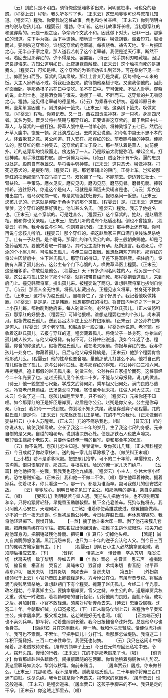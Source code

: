 <!-- { "loadSidebar": true } -->
　　〔云〕到底只是不明白。须待俺这壁厢爹爹出来。问明这桩事。可也免的疑惑。〔程婴上云〕程勃。我久听多时了也。〔正末云〕这壁厢爹爹可说与您孩儿知道。〔程婴云〕程勃。你要我说这桩故事。倒也和你关亲哩。〔正末云〕你则明明白白的说与您孩儿咱。〔程婴云〕程勃。你听者。这桩儿故事好长哩。当初那穿红的和这穿紫的。元是一殿之臣。争奈两个文武不和。因此做下对头。已非一日。那穿红的想道。先下手为强。后下手遭殃。暗地遣一刺客。唤做鉏麑。藏着短刀。越墙而过。要刺杀这穿紫的。谁想这穿紫的老宰辅。每夜烧香。祷告天地。专一片报国之心。无半点于家之意。那人道我若刺了这个老宰辅。我便是逆天行事。断然不可。若回去见那穿红的。少不得是死。罢罢罢。〔诗云〕他手携利刃暗藏埋。因见忠良却悔来。方知公道明如日。此夜鉏麑自触槐。〔正末云〕这个触槐而死的是鉏麑么。〔程婴云〕可知是哩。这个穿紫的为春间劝农出到郊外。可在桑树下见一壮士。仰面张口而卧。穿紫的问其缘故。那壮士言某乃是灵辄。因每顿吃一斗米的饭。大主人家养活不过。将我赶逐出来。欲待摘他桑椹子吃。又道我偷他的。因此仰面而卧。等那桑椹子吊在口中便吃。吊不在口中。宁可饿死。不受人耻辱。穿紫的说。此烈士也。遂将酒食赐与饿夫。饱餐了一顿。不辞而去。这穿紫的并无嗔怒之心。程勃。这见得老宰辅的德量处。〔诗云〕为乘春令劝耕初。巡徧郊原日未晡。壶浆箪食因谁下。刚济桑间一饿夫。〔正末云〕哦。这桑树下饿夫。唤做灵辄。〔程婴云〕程勃。你紧记者。又一日。西戎国贡进神獒。是一只狗。身高四尺者。其名为獒。晋灵公将神獒赐与那穿红的。正要谋害这穿紫的。即于后园中扎一草人。与穿紫的一般打扮。将草人腹中悬一付羊心肺。将神獒饿了五七日。然后剖开草人腹中。饱餐一顿。如此演成百日。去向灵公说道。如今朝中岂无不忠不孝的人。怀着欺君之意。灵公问道。其人安在。那穿红的说。前者赐与臣的神獒。便能认的。那穿红的牵上神獒去。这穿紫的正立于殿上。那神獒认着是草人。向前便扑。赶的这穿紫的绕殿而走。傍边恼了一人。乃是殿前太尉提弥明。举起金瓜。打倒神獒。用手揪住脑杓皮。则一劈劈为两半。〔诗云〕贼臣奸计有千条。逼的忠良没处逃。殿前自有英雄汉。早将毒手劈神獒。〔正末云〕这只恶犬。唤做神獒。打死这恶犬的。是提弥明。〔程婴云〕是。那老宰辅出的殿门。正待上车。岂知被那穿红的把他那驷马车四马摘了二马。双轮摘了一轮。不能前去。傍边转过壮士。一臂扶轮。一手策马。磨衣见皮。磨皮见肉。磨肉见筋。磨筋见骨。磨骨见髓。捧毂推轮。逃往野外。你道这个是何人。可就是桑间饿夫灵辄者是也。〔诗云〕紫衣逃难出宫门。驷马双轮摘一轮。却是灵辄强扶归野外。报取桑间一饭恩。〔正末云〕您孩儿记的。元来就是仰卧于桑树下的那个灵辄。〔程婴云〕是。〔正末云〕这壁厢爹爹。这个穿红的那厮好狠也。他叫甚么名氏。〔程婴云〕程勃。我忘了他姓名也。〔正末云〕这个穿紫的。可是姓甚么。〔程婴云〕这个穿紫的。姓赵。是赵盾丞相。他和你也关亲哩。〔正末云〕您孩儿听的说有个赵盾丞相。倒也不曾挂意。〔程婴云〕程勃。我今番说与你呵。你则紧紧记者。〔正末云〕那手卷上还有哩。你可再说与您孩儿听咱。〔程婴云〕那个穿红的。把这赵盾家三百口满门良贱诛尽杀绝了。止有一子赵朔。是个驸马。那穿红的诈传灵公的命。将三般朝典赐他。却是弓弦药酒短刀。要他凭着取一件自尽。其时公主腹怀有孕。赵朔遗言。我若死后。你添的个小厮儿呵。可名赵氏孤儿。与俺三百口报雠。谁想赵朔短刀刎死。那穿红的将公主囚禁府中。生下赵氏孤儿。那穿红的得知。早差下将军韩厥。把住府门。专防有人藏了孤儿出去。这公主有个门下心腹的人。唤做草泽医士程婴。〔正末云〕这壁厢爹爹。你敢就是他么。〔程婴云〕天下有多少同名同姓的人。他另是一个程婴。这公主将孤儿交付了那个程婴。就将裙带自缢而死。那程婴抱着这孤儿。来到府门上。撞见韩厥将军。搜出孤儿来。被程婴说了两句。谁想韩厥将军也拔剑自刎了。〔诗云〕那医人全无怕惧。将孤儿私藏出去。正撞见忠义将军。甘身死不教拿住。〔正末云〕这将军为赵氏孤儿。自刎身亡了。是个好男子。我记着他唤做韩厥。〔程婴云〕是是是。正是韩厥。谁想那穿红的得知。将普国内半岁之下一月之上小孩儿每。都拘刷到他府来。每人刴做三剑。必然杀了赵氏孤儿。〔正末做怒科云〕那穿红的好狠也。〔程婴云〕可知他狠哩。谁想这程婴也生的个孩儿。尚未满月。假妆做赵氏孤儿。送到吕吕太平庄上公孙杵臼跟前。〔正末云〕那公孙杵臼却是何人。〔程婴云〕这个老宰辅。和赵盾是一殿之臣。程婴对他说道。老宰辅。你收着这赵氏孤儿。去报与穿红的道。程婴藏着孤儿。将俺父子一处身死。你抬举的孤儿成人长大。与他父母报雠。有何不可。公孙杵臼说道。我如今年迈了也。程婴。你舍的你这孩儿。假妆做赵氏孤儿。藏在老夫跟前。你报与穿红的去。我与你孩儿一处身亡。你藏着孤儿。日后与他父母报雠纔是。〔正末云〕他那个程婴肯舍他那孩儿么。〔程婴云〕他的性命也要舍哩。量他那孩儿打甚么不紧。他将自己的孩儿假妆做了孤儿。送与公孙杵臼处。报与那穿红的得知。将公孙杵臼三推六问。吊拷绷扒。追出那假的赵氏孤儿来。刴做三剑。公孙杵臼自家撞阶而死。这桩事经今二十年光景了也。这赵氏孤儿见今长成二十岁。不能与父母报雠。说兀的做甚。〔诗云〕他一貌堂堂七尺躯。学成文武待何如。乘车祖父归何处。满门良贱尽遭诛。冷宫老母悬梁缢。法场亲父引刀殂。冤恨至今犹未报。枉做人间大丈夫。〔正末云〕你说了这一日。您孩儿如睡里梦里。只不省的。〔程婴云〕元来你还不知哩。如今那穿红的正是奸臣屠岸贾。赵盾是你公公。赵朔是你父亲。公主是你母亲。〔诗云〕我如今一一说到底。你刬地不知头共尾。我是存孤弃子老程婴。兀的赵氏孤儿便是你。〔正末云〕元来赵氏孤儿正是我。兀的不气杀我也。〔正末做倒程婴扶科云〕小主人苏醒者。〔正末云〕兀的不痛杀我也。〔唱〕
　　【普天乐】听的你说从初。纔使我知缘故。空长了我这二十年的岁月。生了我这七尺的身躯。元来自刎的是父亲。自缢的咱老母。说到凄凉伤心处。便是那铁石人也放声啼哭。我??着生擒那个老匹夫。只要他偿还俺一朝的臣宰。更和那合宅的家属。
　　〔云〕你不说呵。您孩儿怎生知道。爹爹请坐。受你孩儿几拜。〔正末拜科程婴云〕今日成就了你赵家枝叶。送的俺一家儿剪草除根了也。〔做哭科正末唱〕
　　【上小楼】若不是爹爹照觑。把您孩儿抬举。可不的二十年前。早撄锋刃。久丧沟渠。恨只恨屠岸贾。那匹夫。寻根拔树。险送的俺一家儿灭门绝户。
　　【幺篇】他他他把俺一姓戮。我我我也还他九族屠。〔程婴云〕小主人。你休大惊小怪的。恐怕屠贼知道。〔正末云〕我和他一不做二不休。〔唱〕那怕他牵着神獒。拥着家兵。使着权术。你只看这一个。那一个。都是为谁而卒。岂可我做儿的倒安然如故。
　　〔云〕爹爹放心。到明日我先见过了主公。和那满朝的卿相。亲自杀那贼去。〔唱〕
　　【耍孩儿】到明朝若与雠人遇。我迎头儿把他当住。也不须别用军和卒。只将咱猿臂轻舒。早提番玉勒雕鞍辔。扯下金花皂盖车。死狗似拖将去。我只问他人心安在。天理何如。
　　【二煞】谁着你使英雄忒使过。做冤雠能做毒。少不的一还一报无虚误。你当初屈勘公孙老。今日犹存赵氏孤。再休想咱容恕。我将他轻轻掷下。慢慢开除。
　　【一煞】摘了他斗来大印一颗。剥了他花来簇几套服。把麻绳背绑在将军柱。把铁钳拔出他斓斑舌。把锥子生跳他贼眼珠。把尖刀细剐他浑身肉。把钢锤敲残他骨髓。把铜■〈釒算斤〉切掉他头颅。
　　【煞尾】尚兀自勃腾腾怒怎消。黑沉沉怨未复。也只为二十年的逆子妄认他人父。到今日三百口的冤魂方纔家自有主。〔下〕
　　〔程婴云〕到明日小主人必然擒拿这老贼。我须随后接应去来。〔下〕
　　〔音释〕
　　懵蒙上声　懂音董　卒从苏切　降奚江切　伏房夫切　敌丁梨切　辱如去声　■〈忄敝〉音必　扑音普　思去声　襜痴髯切　褕音鱼　椹音甚　哭音苦　属绳朱切　戮音虑　术绳朱切　辔音配　过平声　毒东卢切　服房夫切　钳其炎切　肉如去声　复房夫切
　　第五折
　　〔外扮魏绛领张千上云〕小官乃晋国上卿魏绛是也。方今悼公在位。有屠岸贾专权。将赵盾满门良贱尽皆杀绝。谁想赵朔门下有个程婴。掩藏了赵氏孤儿。今经二十年光景。改名程勃。今早奏知主公。要擒拿屠岸贾。雪父之雠。奉主公的命。道屠岸贾兵权太重。诚恐一时激变。着程勃暗暗的自行捉获。仍将他阖门良贱。龆齓不留。成功之后。另加封赏。小官不敢轻泄。须亲对程勃传命去来。〔诗云〕忠臣受屠戮。沈冤二十年。今朝取奸贼。方知冤报冤。〔下〕〔正末躧马仗剑上云〕某程勃今早奏知主公。擒拿屠岸贾。报父祖之雠。这老贼是好无礼也呵。〔唱〕
　　【正宫端正好】也不索列兵卒。排军将。动着些阔剑长鎗。我今日报雠舍命诛奸党。总是他命尽也合身丧。
　　【滚绣球】只在这闹街坊。弄一场。我和他决无轻放。恰便似虎扑绵羊。我可也不索慌。不索忙。早把手脚儿十分打当。看那厮怎做堤防。我将这二十年积下冤雠报。三百口亡来性命偿。我便死也何妨。
　　〔云〕我只在这闹市中等候着。那老贼敢待来也。〔屠岸贾领卒子上云〕今日在元帅府回还私宅中去。令人。摆开头踏。慢慢的行者。〔正末云〕兀的不是那老贼来了也。〔唱〕
　　【倘秀才】你看那雄赳赳头踏数行。闹攘攘跟随的在两厢。你看他腆着胸脯妆些儿势况。我这里骤马如流水。掣剑似秋霜。向前来赌当。
　　〔屠岸贾云〕屠成。你来做甚么。〔正末云〕兀那老贼。我不是屠成。则我是赵氏孤儿。二十年前你将俺三百口满门良贱。诛尽杀绝。我今日擒拿你个老匹夫。报俺家的冤雠也。〔屠岸贾云〕谁这般道来。〔正末云〕是程婴道来。〔屠岸贾云〕这孩子手脚来的不中。我只是走的干凈。〔正末云〕你这贼走那里去。〔唱〕
